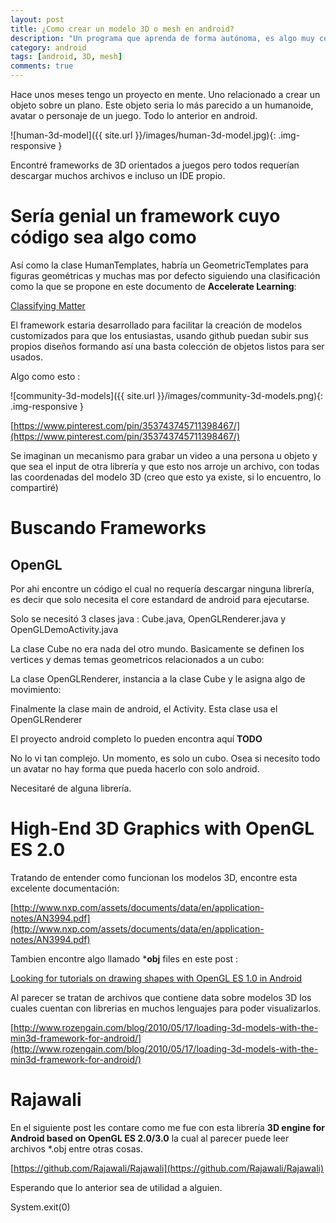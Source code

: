 ```yaml
---
layout: post
title: ¿Como crear un modelo 3D o mesh en android?
description: "Un programa que aprenda de forma autónoma, es algo muy complejo."
category: android
tags: [android, 3D, mesh]
comments: true  
---
```


Hace unos meses tengo un proyecto en mente. Uno relacionado a crear un objeto sobre un plano. Este objeto seria lo más parecido a un humanoide, avatar o personaje de un juego. Todo lo anterior en android.

![human-3d-model]({{ site.url }}/images/human-3d-model.jpg){: .img-responsive }

Encontré frameworks de 3D orientados a juegos pero todos requerían descargar muchos archivos e incluso un IDE propio.

# Sería genial un framework cuyo código sea algo como

<script src="https://gist.github.com/jrichardsz/b3166e9c2fe14e6aaaf3b158df517b34.js"></script>


Así como la clase HumanTemplates, habría un GeometricTemplates para figuras geométricas y muchas mas por defecto siguiendo una clasificación
como la que se propone en este documento de **Accelerate Learning**:

[Classifying Matter](http://www.katyisd.org/campus/KDE/Documents/Second%20Grade/Classifying%20Matter.pdf)

El framework estaria desarrollado para facilitar la creación de modelos customizados para que los entusiastas, usando github puedan subir sus propios diseños formando 
así una basta colección de objetos listos para ser usados. 

Algo como esto :

![community-3d-models]({{ site.url }}/images/community-3d-models.png){: .img-responsive }

[https://www.pinterest.com/pin/353743745711398467/](https://www.pinterest.com/pin/353743745711398467/)

Se imaginan un mecanismo para grabar un video a una persona u objeto y que sea el input de otra librería y que esto nos arroje un archivo,
con todas las coordenadas del modelo 3D (creo que esto ya existe, si lo encuentro, lo compartiré)

# Buscando Frameworks

## OpenGL 

Por ahi encontre un código el cual no requería descargar ninguna librería, es decir que solo necesita el core estandard de android para ejecutarse.

Solo se necesitó 3 clases java : Cube.java, OpenGLRenderer.java y OpenGLDemoActivity.java

La clase Cube no era nada del otro mundo. Basicamente se definen los vertices y demas temas geometricos relacionados a un cubo:

<script src="https://gist.github.com/jrichardsz/7b6635958bf6249d9a50e574c7d9d4d9.js"></script>

La clase OpenGLRenderer, instancia a la clase Cube y le asigna algo de movimiento:

<script src="https://gist.github.com/jrichardsz/5338d8f59f19d42e49e72e29760c5a8a.js"></script>

Finalmente la clase main de android, el Activity. Esta clase usa el OpenGLRenderer

<script src="https://gist.github.com/jrichardsz/74ba07b0f157fbf2c27442f9626707b2.js"></script>

El proyecto android completo lo pueden encontra aquí **TODO**

No lo vi tan complejo. Un momento, es solo un cubo. Osea si necesito todo un avatar no hay forma que pueda hacerlo con solo android.

Necesitaré de alguna librería. 

# High-End 3D Graphics with OpenGL ES 2.0

Tratando de entender como funcionan los modelos 3D, encontre esta excelente documentación:

[http://www.nxp.com/assets/documents/data/en/application-notes/AN3994.pdf](http://www.nxp.com/assets/documents/data/en/application-notes/AN3994.pdf)

Tambien encontre algo llamado ***obj** files en este post : 

[Looking for tutorials on drawing shapes with OpenGL ES 1.0 in Android](http://stackoverflow.com/a/10308822/3957754)

Al parecer se tratan de archivos que contiene data sobre modelos 3D los cuales cuentan con librerias en muchos lenguajes para poder visualizarlos.

[http://www.rozengain.com/blog/2010/05/17/loading-3d-models-with-the-min3d-framework-for-android/](http://www.rozengain.com/blog/2010/05/17/loading-3d-models-with-the-min3d-framework-for-android/)


# Rajawali

En el siguiente post les contare como me fue con esta librería  **3D engine for Android based on OpenGL ES 2.0/3.0** la cual al parecer puede leer archivos *.obj entre otras cosas.

[https://github.com/Rajawali/Rajawali](https://github.com/Rajawali/Rajawali)

Esperando que lo anterior sea de utilidad a alguien.

System.exit(0)
